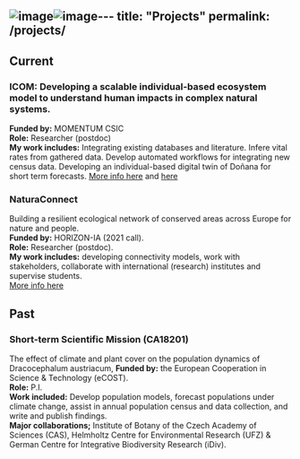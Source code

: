 ![image](https://github.com/user-attachments/assets/f92c8768-8c22-4d1c-8757-cfa433b25359)![image](https://github.com/user-attachments/assets/f24f2afd-a9ec-4be3-a750-cc5ba219240d)---
title: "Projects"
permalink: /projects/
---

## Current

### ICOM: Developing a scalable individual-based ecosystem model to understand human impacts in complex natural systems.  
**Funded by:** MOMENTUM CSIC  
**Role:** Researcher (postdoc)  
**My work includes:** Integrating existing databases and literature. Infere vital rates from gathered data. Develop automated workflows for integrating new census data. Developing an individual-based digital twin of Doñana for short term forecasts.
[More info here](https://globalchangeeco.com/icom) and [here]()

### NaturaConnect
Building a resilient ecological network of conserved areas across Europe for nature and people.   
**Funded by:** HORIZON-IA (2021 call).  
**Role:** Researcher (postdoc).  
**My work includes:** developing connectivity models, work with stakeholders, collaborate with international (research) institutes and supervise students.  
[More info here](https://naturaconnect.eu/)

## Past

### Short-term Scientific Mission (CA18201)
The effect of climate and plant cover on the population dynamics of Dracocephalum austriacum,
**Funded by:** the European Cooperation in Science & Technology (eCOST).  
**Role:** P.I.  
**Work included:** Develop population models, forecast populations under climate change, assist in annual population census and data collection, and write and publish
findings.  
**Major collaborations;** Institute of Botany of the Czech Academy of Sciences (CAS), Helmholtz Centre for Environmental Research (UFZ) & German Centre for Integrative
Biodiversity Research (iDiv).  
